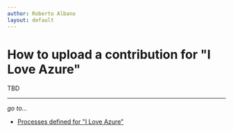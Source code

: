 ```yaml
---
author: Roberto Albano
layout: default
---
```

# How to upload a contribution for "I Love Azure"

TBD

---
*go to...*

- [Processes defined for "I Love Azure"](..\..\Processes.md)

